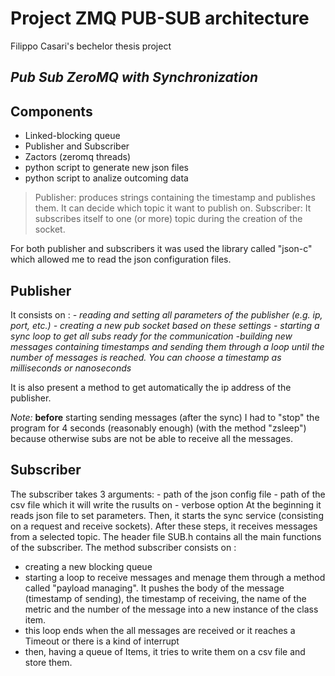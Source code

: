 # Project ZMQ PUB-SUB architecture 

Filippo Casari's bechelor thesis project


## _Pub Sub ZeroMQ with Synchronization_


## Components

- Linked-blocking queue
- Publisher and Subscriber
- Zactors (zeromq threads)
- python script to generate new json files
- python script to analize outcoming data

> Publisher: produces strings containing the timestamp and publishes them. It can decide which topic it want to publish on. 
> Subscriber: It subscribes itself to one (or more) topic during the creation of the socket.

For both publisher and subscribers it was used the library called "json-c" which allowed me to read the json configuration files. 
## Publisher
  
It consists on : 
                    _- reading and setting all parameters of the publisher (e.g. ip, port, etc.)_
                    _- creating a new pub socket based on these settings_
                    _- starting a sync loop to get all subs ready for the communication_
                    _-building new messages containing timestamps and sending them through a loop until the number of messages is reached. You can choose a timestamp as milliseconds or nanoseconds_
                    
It is also present a method to get automatically the ip address of the publisher. 

_Note:_ **before** starting sending messages (after the sync) I had to "stop" the program for 4 seconds (reasonably enough) (with the method "zsleep") because otherwise subs are not be able to receive all the messages.

## Subscriber

The subscriber takes 3 arguments: 
        - path of the json config file
        - path of the csv file which it will write the rusults on
        - verbose option
At the beginning it reads json file to set parameters. Then, it starts the sync service (consisting on a request and receive sockets). After these steps, it receives messages from a selected topic. 
The header file SUB.h contains all the main functions of the subscriber. The method subscriber consists on :
- creating a new blocking queue
- starting a loop to receive messages and menage them through a method called "payload managing". It pushes the body of the message (timestamp of sending), the timestamp of receiving, the name of the metric and the number of the message into a new instance of the class item. 
- this loop ends when the all messages are received or it reaches a Timeout or there is a kind of interrupt
- then, having a queue of Items, it tries to write them on a csv file and store them. 
